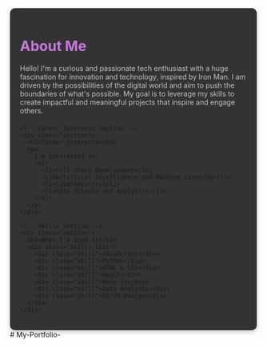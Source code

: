<!DOCTYPE html>
<html lang="en">
<head>
  <meta charset="UTF-8">
  <meta name="viewport" content="width=device-width, initial-scale=1.0">
  <title>My Portfolio</title>
  <style>
    /* Color scheme inspired by the reference */
    :root {
      --primary-bg: #282828;   /* Dark background */
      --primary-text: #f8f8f8; /* Light text */
      --accent-color: #c778dd; /* Accent color */
      --secondary-text: #c4c4c4; /* Secondary text color */
    }

    /* General styles */
    body {
      font-family: Arial, sans-serif;
      background-color: var(--primary-bg);
      color: var(--primary-text);
      margin: 0;
      padding: 0;
      display: flex;
      justify-content: center;
      align-items: center;
      min-height: 100vh;
      flex-direction: column;
    }

    h1, h2 {
      color: var(--accent-color);
    }

    .container {
      width: 90%;
      max-width: 800px;
      padding: 20px;
      border-radius: 10px;
      background-color: #333;
      box-shadow: 0px 4px 8px rgba(0, 0, 0, 0.2);
    }

    .section {
      margin-bottom: 20px;
    }

    .section p {
      color: var(--secondary-text);
    }

    .skills-list {
      display: flex;
      flex-wrap: wrap;
      gap: 10px;
    }

    .skill {
      background-color: var(--accent-color);
      color: var(--primary-bg);
      padding: 8px 12px;
      border-radius: 5px;
      font-weight: bold;
    }
  </style>
</head>
<body>
  <div class="container">
    <!-- About Section -->
    <div class="section">
      <h1>About Me</h1>
      <p>
        Hello! I'm a curious and passionate tech enthusiast with a huge fascination for innovation and technology, inspired by Iron Man.
        I am driven by the possibilities of the digital world and aim to push the boundaries of what's possible. My goal is to leverage my skills 
        to create impactful and meaningful projects that inspire and engage others.
      </p>
    </div>

    <!-- Career Interests Section -->
    <div class="section">
      <h2>Career Interests</h2>
      <p>
        I'm interested in:
        <ul>
          <li>Full-Stack Development</li>
          <li>Artificial Intelligence and Machine Learning</li>
          <li>Cybersecurity</li>
          <li>Data Science and Analytics</li>
        </ul>
      </p>
    </div>

    <!-- Skills Section -->
    <div class="section">
      <h2>What I’m Good At</h2>
      <div class="skills-list">
        <div class="skill">JavaScript</div>
        <div class="skill">Python</div>
        <div class="skill">HTML & CSS</div>
        <div class="skill">React</div>
        <div class="skill">Node.js</div>
        <div class="skill">Data Analysis</div>
        <div class="skill">UI/UX Design</div>
      </div>
    </div>
  </div>

  <!-- JavaScript (Optional for Interactivity) -->
  <script>
    // You can add interactive JavaScript here if needed
  </script>
</body>
</html># My-Portfolio-